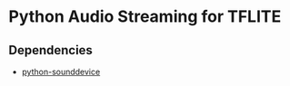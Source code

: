 # Python Audio Streaming for TFLITE

## Dependencies

- [python-sounddevice](https://python-sounddevice.readthedocs.io/en/0.4.1/installation.html)